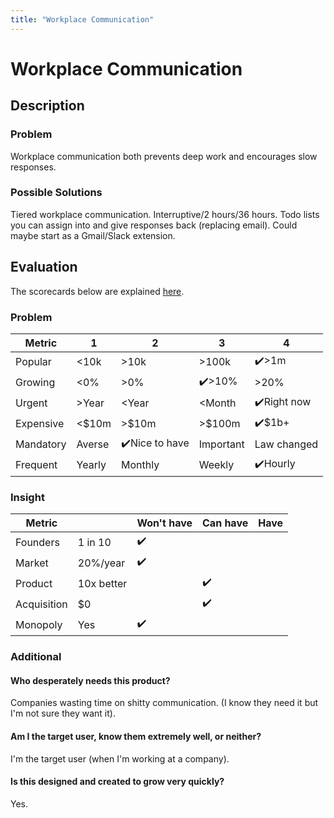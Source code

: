 ```yaml
---
title: "Workplace Communication"
---
```

# Workplace Communication
## Description
### Problem
Workplace communication both prevents deep work and encourages slow responses. 

### Possible Solutions
Tiered workplace communication. Interruptive/2 hours/36 hours. Todo lists you can assign into and give responses back (replacing email). Could maybe start as a Gmail/Slack extension.

## Evaluation
The scorecards below are explained [here](/scorecards-explained).
### Problem
|  Metric   | 1      | 2            | 3         | 4           |
| --------- | ------ | ------------ | --------- | ----------- |
| Popular   | <10k   | >10k         | >100k     | ✔️>1m         |
| Growing   | <0%    | >0%          | ✔️>10%      | >20%         |
| Urgent    | >Year  | <Year        | <Month    | ✔️Right now   |
| Expensive | <$10m  | >$10m        | >$100m    | ✔️$1b+        |
| Mandatory | Averse | ✔️Nice to have | Important | Law changed |
| Frequent  | Yearly | Monthly      | Weekly    | ✔️Hourly      |

### Insight
|   Metric    |            | Won't have | Can have | Have |
| ----------- | ---------- | ---------- | -------- | ---- |
| Founders    | 1 in 10    |      ✔️      |          |      |
| Market      | 20%/year   |      ✔️      |          |      |
| Product     | 10x better |            |     ✔️     |      |
| Acquisition | $0         |            |     ✔️     |      |
| Monopoly    | Yes        |      ✔️      |          |      |

### Additional
#### Who desperately needs this product?
Companies wasting time on shitty communication. (I know they need it but I'm not sure they want it).

#### Am I the target user, know them extremely well, or neither?
I'm the target user (when I'm working at a company).

#### Is this designed and created to grow very quickly?
Yes.
